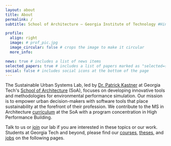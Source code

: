 ```yaml
---
layout: about
title: About
permalink: /
subtitle: School of Architecture — Georgia Institute of Technology #Hinman Building, 723 Cherry St NW, Atlanta, GA 30332

profile:
  align: right
  image: # prof_pic.jpg
  image_circular: false # crops the image to make it circular
  more_info:

news: true # includes a list of news items
selected_papers: true # includes a list of papers marked as "selected={true}"
social: false # includes social icons at the bottom of the page
---
```


The Sustainable Urban Systems Lab, led by [Dr. Patrick Kastner](/team/) at Georgia Tech's [School of Architecture](https://arch.gatech.edu/) (SoA), focuses on developing innovative tools and methodologies for environmental performance simulation. Our mission is to empower urban decision-makers with software tools that place sustainability at the forefront of their profession. We contribute to the MS in Architecture [curriculum](https://arch.gatech.edu/high-performance-building-lab-curriculum) at the SoA with a program concentration in High Performance Building.

Talk to us or [join](/join/) our lab if you are interested in these topics or our work. Students at Georgia Tech and beyond, please find our [courses](/teaching/), [theses](/theses/), and [jobs](/join/) on the following pages.
